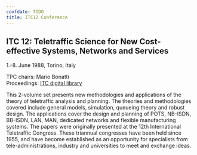 ```yaml
---
confdate: TODO
title: ITC12 Conference
---
```


## ITC 12: Teletraffic Science for New Cost-effective Systems, Networks and Services

1.-8. June 1988, Torino, Italy

TPC chairs: Mario Bonatti<br/>
Proceedings: [ITC digital library](/itc-library/itc12.html)

This 2-volume set presents new methodologies and applications of the theory of teletraffic analysis and planning. The theories and methodologies covered include general models, simulation, queueing theory and robust design. The applications cover the design and planning of POTS, NB-ISDN, BB-ISDN, LAN, MAN, dedicated networks and flexible manufacturing systems. The papers were originally presented at the 12th International Teletraffic Congress. These triannual congresses have been held since 1955, and have become established as an opportunity for specialists from tele-administrations, industry and universities to meet and exchange ideas.